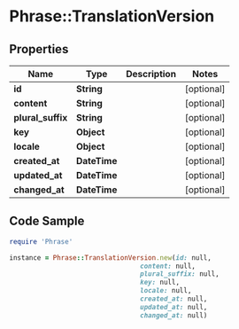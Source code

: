 # Phrase::TranslationVersion

## Properties

Name | Type | Description | Notes
------------ | ------------- | ------------- | -------------
**id** | **String** |  | [optional] 
**content** | **String** |  | [optional] 
**plural_suffix** | **String** |  | [optional] 
**key** | **Object** |  | [optional] 
**locale** | **Object** |  | [optional] 
**created_at** | **DateTime** |  | [optional] 
**updated_at** | **DateTime** |  | [optional] 
**changed_at** | **DateTime** |  | [optional] 

## Code Sample

```ruby
require 'Phrase'

instance = Phrase::TranslationVersion.new(id: null,
                                 content: null,
                                 plural_suffix: null,
                                 key: null,
                                 locale: null,
                                 created_at: null,
                                 updated_at: null,
                                 changed_at: null)
```


